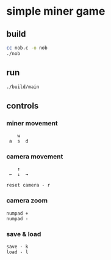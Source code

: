 # simple miner game

## build
```sh
cc nob.c -o nob
./nob
```

## run
```sh
./build/main
```

## controls
### miner movement
```
    w
 a  s  d
```

### camera movement
```
    ↑
 ←  ↓  →
 
reset camera - r
```

### camera zoom 
```
numpad + 
numpad -
```

### save & load
```
save - k
load - l
```
